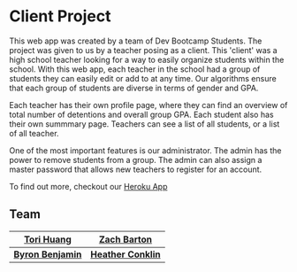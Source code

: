 # Client Project

This web app was created by a team of Dev Bootcamp Students. The project was given to us by a teacher posing as a client. This 'client' was a high school teacher looking for a way to easily organize students within the school. With this web app, each teacher in the school had a group of students they can easily edit or add to at any time. Our algorithms ensure that each group of students are diverse in terms of gender and GPA.

Each teacher has their own profile page, where they can find an overview of total number of detentions and overall group GPA. Each student also has their own summmary page. Teachers can see a list of all students, or a list of all teacher.

One of the most important features is our administrator. The admin has the power to remove students from a group. The admin can also assign a master password that allows new teachers to register for an account.

To find out more, checkout our
[Heroku App](http://wild-boar-high-school.herokuapp.com/)

## Team

<a href='https://github.com/torihuang'>Tori Huang</a> | <a href='https://github.com/zabarton'>Zach Barton</a>
:---: | :---:
 **<a href='https://github.com/byronbenjamin'>Byron Benjamin</a>**| **<a href='https://github.com/heath3conk'>Heather Conklin</a>**

